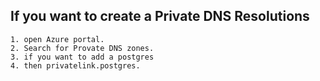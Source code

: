 ## If you want to create a Private DNS Resolutions
```
1. open Azure portal.
2. Search for Provate DNS zones.
3. if you want to add a postgres
4. then privatelink.postgres.


```
